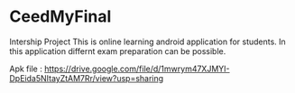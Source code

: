 # CeedMyFinal
Intership Project
This is online learning android application for students.
In this application differnt exam preparation can be possible.

Apk file : https://drive.google.com/file/d/1mwrym47XJMYI-DpEida5NItayZtAM7Rr/view?usp=sharing

